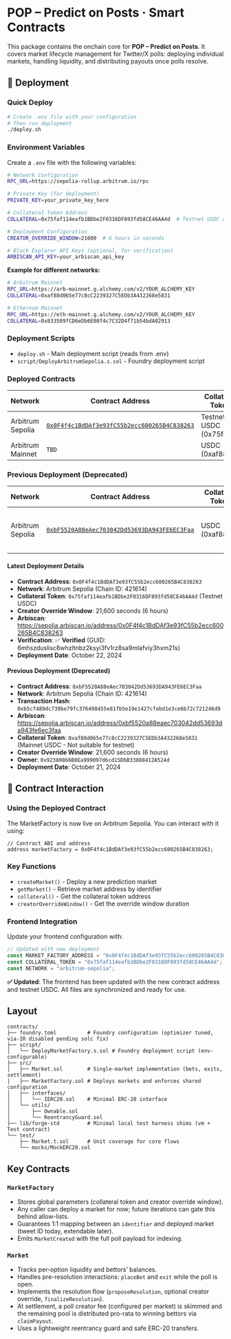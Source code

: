 # POP – Predict on Posts · Smart Contracts

This package contains the onchain core for **POP – Predict on Posts**. It covers market lifecycle management for Twitter/X polls: deploying individual markets, handling liquidity, and distributing payouts once polls resolve.

## 🚀 Deployment

### Quick Deploy

```bash
# Create .env file with your configuration
# Then run deployment
./deploy.sh
```

### Environment Variables

Create a `.env` file with the following variables:

```bash
# Network Configuration
RPC_URL=https://sepolia-rollup.arbitrum.io/rpc

# Private Key (for deployment)
PRIVATE_KEY=your_private_key_here

# Collateral Token Address
COLLATERAL=0x75faf114eafb1BDbe2F0316DF893fd58CE46AA4d  # Testnet USDC on Arbitrum Sepolia

# Deployment Configuration
CREATOR_OVERRIDE_WINDOW=21600  # 6 hours in seconds

# Block Explorer API Keys (optional, for verification)
ARBISCAN_API_KEY=your_arbiscan_api_key
```

**Example for different networks:**

```bash
# Arbitrum Mainnet
RPC_URL=https://arb-mainnet.g.alchemy.com/v2/YOUR_ALCHEMY_KEY
COLLATERAL=0xaf88d065e77c8cC2239327C5EDb3A432268e5831

# Ethereum Mainnet  
RPC_URL=https://eth-mainnet.g.alchemy.com/v2/YOUR_ALCHEMY_KEY
COLLATERAL=0x833589fCD6eDb6E08f4c7C32D4f71b54bdA02913
```

### Deployment Scripts

- `deploy.sh` - Main deployment script (reads from .env)
- `script/DeployArbitrumSepolia.s.sol` - Foundry deployment script

### Deployed Contracts

| Network | Contract Address | Collateral Token | Status |
|---------|------------------|------------------|---------|
| Arbitrum Sepolia | [`0x0F4f4c1BdDAf3e93fC55b2ecc600265B4C838263`](https://sepolia.arbiscan.io/address/0x0F4f4c1BdDAf3e93fC55b2ecc600265B4C838263) | Testnet USDC (0x75faf...) | ✅ **Deployed & Verified** |
| Arbitrum Mainnet | `TBD` | USDC (0xaf88d...) | Ready for deployment |

### Previous Deployment (Deprecated)

| Network | Contract Address | Collateral Token | Status |
|---------|------------------|------------------|---------|
| Arbitrum Sepolia | [`0xbF5520A88eAec703042Dd53693DA943FE6EC3Faa`](https://sepolia.arbiscan.io/address/0xbf5520a88eaec703042dd53693da943fe6ec3faa) | USDC (0xaf88d...) | ⚠️ **Deprecated - Using Mainnet USDC** |

#### Latest Deployment Details

- **Contract Address**: `0x0F4f4c1BdDAf3e93fC55b2ecc600265B4C838263`
- **Network**: Arbitrum Sepolia (Chain ID: 421614)
- **Collateral Token**: `0x75faf114eafb1BDbe2F0316DF893fd58CE46AA4d` (Testnet USDC)
- **Creator Override Window**: 21,600 seconds (6 hours)
- **Arbiscan**: https://sepolia.arbiscan.io/address/0x0F4f4c1BdDAf3e93fC55b2ecc600265B4C838263
- **Verification**: ✅ **Verified** (GUID: 6mhszduslisc8whzltnbz2ksyi3fv1rz8sa9mlafviy3hxm21s)
- **Deployment Date**: October 22, 2024

#### Previous Deployment (Deprecated)

- **Contract Address**: `0xbF5520A88eAec703042Dd53693DA943FE6EC3Faa`
- **Network**: Arbitrum Sepolia (Chain ID: 421614)
- **Transaction Hash**: `0xb5cf489dc739be79fc376498455e81fb5e19e1427cfebd1e3ce6b72c721246d9`
- **Arbiscan**: https://sepolia.arbiscan.io/address/0xbf5520a88eaec703042dd53693da943fe6ec3faa
- **Collateral Token**: `0xaf88d065e77c8cC2239327C5EDb3A432268e5831` (Mainnet USDC - Not suitable for testnet)
- **Creator Override Window**: 21,600 seconds (6 hours)
- **Owner**: `0x92380866B0Ea999097d6cd15D6B33888412A524d`
- **Deployment Date**: October 21, 2024

## 🔗 Contract Interaction

### Using the Deployed Contract

The MarketFactory is now live on Arbitrum Sepolia. You can interact with it using:

```solidity
// Contract ABI and address
address marketFactory = 0x0F4f4c1BdDAf3e93fC55b2ecc600265B4C838263;
```

### Key Functions

- `createMarket()` - Deploy a new prediction market
- `getMarket()` - Retrieve market address by identifier
- `collateral()` - Get the collateral token address
- `creatorOverrideWindow()` - Get the override window duration

### Frontend Integration

Update your frontend configuration with:

```javascript
// Updated with new deployment
const MARKET_FACTORY_ADDRESS = "0x0F4f4c1BdDAf3e93fC55b2ecc600265B4C838263";
const COLLATERAL_TOKEN = "0x75faf114eafb1BDbe2F0316DF893fd58CE46AA4d"; // Testnet USDC
const NETWORK = "arbitrum-sepolia";
```

**✅ Updated**: The frontend has been updated with the new contract address and testnet USDC. All files are synchronized and ready for use.

## Layout

```
contracts/
├── foundry.toml          # Foundry configuration (optimizer tuned, via-IR disabled pending solc fix)
├── script/
│   └── DeployMarketFactory.s.sol # Foundry deployment script (env-configurable)
├── src/
│   ├── Market.sol        # Single-market implementation (bets, exits, settlement)
│   ├── MarketFactory.sol # Deploys markets and enforces shared configuration
│   ├── interfaces/
│   │   └── IERC20.sol    # Minimal ERC-20 interface
│   └── utils/
│       ├── Ownable.sol
│       └── ReentrancyGuard.sol
├── lib/forge-std         # Minimal local test harness shims (vm + Test contract)
└── test/
    ├── Market.t.sol      # Unit coverage for core flows
    └── mocks/MockERC20.sol
```

## Key Contracts

### `MarketFactory`

- Stores global parameters (collateral token and creator override window).
- Any caller can deploy a market for now; future iterations can gate this behind allow-lists.
- Guarantees 1:1 mapping between an `identifier` and deployed market (tweet ID today, extendable later).
- Emits `MarketCreated` with the full poll payload for indexing.

### `Market`

- Tracks per-option liquidity and bettors’ balances.
- Handles pre-resolution interactions: `placeBet` and `exit` while the poll is open.
- Implements the resolution flow (`proposeResolution`, optional creator override, `finalizeResolution`).
- At settlement, a poll creator fee (configured per market) is skimmed and the remaining pool is distributed pro-rata to winning bettors via `claimPayout`.
- Uses a lightweight reentrancy guard and safe ERC-20 transfers.
